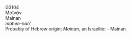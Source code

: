 <body>
  <p>G3104<br>  Μαΐνάν  <br> Mainan  <br><i>mahee-nan‘ </i><br>Probably of Hebrew origin; <i>Mainan</i>, an Israelite: - Mainan.<br></p>
 </body>
